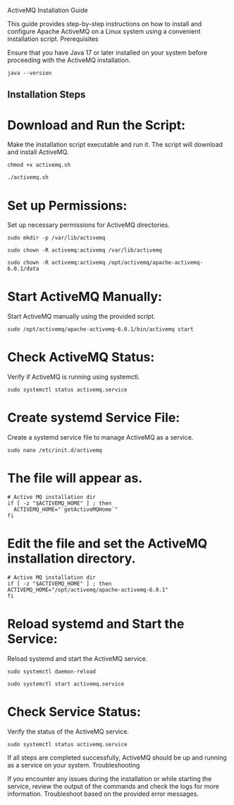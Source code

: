 ActiveMQ Installation Guide

This guide provides step-by-step instructions on how to install and configure Apache ActiveMQ on a Linux system using a convenient installation script.
Prerequisites

Ensure that you have Java 17 or later installed on your system before proceeding with the ActiveMQ installation.

    java --version

## Installation Steps

# Download and Run the Script:
Make the installation script executable and run it. The script will download and install ActiveMQ.

	chmod +x activemq.sh

	./activemq.sh

# Set up Permissions:
Set up necessary permissions for ActiveMQ directories.

	sudo mkdir -p /var/lib/activemq

	sudo chown -R activemq:activemq /var/lib/activemq

	sudo chown -R activemq:activemq /opt/activemq/apache-activemq-6.0.1/data

# Start ActiveMQ Manually:
Start ActiveMQ manually using the provided script.

	sudo /opt/activemq/apache-activemq-6.0.1/bin/activemq start

# Check ActiveMQ Status:
Verify if ActiveMQ is running using systemctl.

	sudo systemctl status activemq.service

# Create systemd Service File:
Create a systemd service file to manage ActiveMQ as a service.

	sudo nano /etc/init.d/activemq

# The file will appear as.
    # Active MQ installation dir
	if [ -z "$ACTIVEMQ_HOME" ] ; then
	  ACTIVEMQ_HOME="`getActiveMQHome`"
	fi

# Edit the file and set the ActiveMQ installation directory.

    # Active MQ installation dir
    if [ -z "$ACTIVEMQ_HOME" ] ; then
    ACTIVEMQ_HOME="/opt/activemq/apache-activemq-6.0.1"
    fi

# Reload systemd and Start the Service:
Reload systemd and start the ActiveMQ service.

	sudo systemctl daemon-reload

	sudo systemctl start activemq.service

# Check Service Status:
Verify the status of the ActiveMQ service.

	sudo systemctl status activemq.service

If all steps are completed successfully, ActiveMQ should be up and running as a service on your system.
Troubleshooting

If you encounter any issues during the installation or while starting the service, review the output of the commands and check the logs for more information. Troubleshoot based on the provided error messages.
